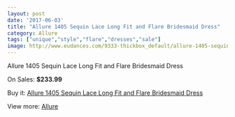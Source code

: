 ```yaml
---
layout: post
date: '2017-06-03'
title: "Allure 1405 Sequin Lace Long Fit and Flare Bridesmaid Dress"
category: Allure 
tags: ["unique","style","flare","dresses","sale"]
image: http://www.eudances.com/9333-thickbox_default/allure-1405-sequin-lace-long-fit-and-flare-bridesmaid-dress.jpg
---
```

Allure 1405 Sequin Lace Long Fit and Flare Bridesmaid Dress

On Sales: **$233.99**
<a href="https://www.eudances.com/en/allure/3117-allure-1405-sequin-lace-long-fit-and-flare-bridesmaid-dress.html"><amp-img layout="responsive" width="600" height="600" src="//www.eudances.com/9333-thickbox_default/allure-1405-sequin-lace-long-fit-and-flare-bridesmaid-dress.jpg" alt="Allure 1405 Sequin Lace Long Fit and Flare Bridesmaid Dress 0" /></a>
<a href="https://www.eudances.com/en/allure/3117-allure-1405-sequin-lace-long-fit-and-flare-bridesmaid-dress.html"><amp-img layout="responsive" width="600" height="600" src="//www.eudances.com/9338-thickbox_default/allure-1405-sequin-lace-long-fit-and-flare-bridesmaid-dress.jpg" alt="Allure 1405 Sequin Lace Long Fit and Flare Bridesmaid Dress 1" /></a>
<a href="https://www.eudances.com/en/allure/3117-allure-1405-sequin-lace-long-fit-and-flare-bridesmaid-dress.html"><amp-img layout="responsive" width="600" height="600" src="//www.eudances.com/9337-thickbox_default/allure-1405-sequin-lace-long-fit-and-flare-bridesmaid-dress.jpg" alt="Allure 1405 Sequin Lace Long Fit and Flare Bridesmaid Dress 2" /></a>
<a href="https://www.eudances.com/en/allure/3117-allure-1405-sequin-lace-long-fit-and-flare-bridesmaid-dress.html"><amp-img layout="responsive" width="600" height="600" src="//www.eudances.com/9336-thickbox_default/allure-1405-sequin-lace-long-fit-and-flare-bridesmaid-dress.jpg" alt="Allure 1405 Sequin Lace Long Fit and Flare Bridesmaid Dress 3" /></a>
<a href="https://www.eudances.com/en/allure/3117-allure-1405-sequin-lace-long-fit-and-flare-bridesmaid-dress.html"><amp-img layout="responsive" width="600" height="600" src="//www.eudances.com/9335-thickbox_default/allure-1405-sequin-lace-long-fit-and-flare-bridesmaid-dress.jpg" alt="Allure 1405 Sequin Lace Long Fit and Flare Bridesmaid Dress 4" /></a>
<a href="https://www.eudances.com/en/allure/3117-allure-1405-sequin-lace-long-fit-and-flare-bridesmaid-dress.html"><amp-img layout="responsive" width="600" height="600" src="//www.eudances.com/9334-thickbox_default/allure-1405-sequin-lace-long-fit-and-flare-bridesmaid-dress.jpg" alt="Allure 1405 Sequin Lace Long Fit and Flare Bridesmaid Dress 5" /></a>

Buy it: [Allure 1405 Sequin Lace Long Fit and Flare Bridesmaid Dress](https://www.eudances.com/en/allure/3117-allure-1405-sequin-lace-long-fit-and-flare-bridesmaid-dress.html "Allure 1405 Sequin Lace Long Fit and Flare Bridesmaid Dress")

View more: [Allure ](https://www.eudances.com/en/53-allure "Allure ")
